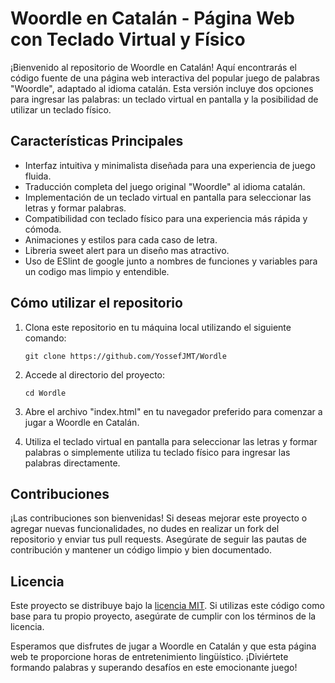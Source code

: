 # Woordle en Catalán - Página Web con Teclado Virtual y Físico

¡Bienvenido al repositorio de Woordle en Catalán! Aquí encontrarás el código fuente de una página web interactiva del popular juego de palabras "Woordle", adaptado al idioma catalán. Esta versión incluye dos opciones para ingresar las palabras: un teclado virtual en pantalla y la posibilidad de utilizar un teclado físico.

## Características Principales

- Interfaz intuitiva y minimalista diseñada para una experiencia de juego fluida.
- Traducción completa del juego original "Woordle" al idioma catalán.
- Implementación de un teclado virtual en pantalla para seleccionar las letras y formar palabras.
- Compatibilidad con teclado físico para una experiencia más rápida y cómoda.
- Animaciones y estilos para cada caso de letra.
- Libreria sweet alert para un diseño mas atractivo.
- Uso de ESlint de google junto a nombres de funciones y variables para un codigo mas limpio y entendible.

## Cómo utilizar el repositorio

1. Clona este repositorio en tu máquina local utilizando el siguiente comando:

   ```
   git clone https://github.com/YossefJMT/Wordle
   ```

2. Accede al directorio del proyecto:

   ```
   cd Wordle
   ```

3. Abre el archivo "index.html" en tu navegador preferido para comenzar a jugar a Woordle en Catalán.

4. Utiliza el teclado virtual en pantalla para seleccionar las letras y formar palabras o simplemente utiliza tu teclado físico para ingresar las palabras directamente.

## Contribuciones

¡Las contribuciones son bienvenidas! Si deseas mejorar este proyecto o agregar nuevas funcionalidades, no dudes en realizar un fork del repositorio y enviar tus pull requests. Asegúrate de seguir las pautas de contribución y mantener un código limpio y bien documentado.

## Licencia

Este proyecto se distribuye bajo la [licencia MIT](https://opensource.org/licenses/MIT). Si utilizas este código como base para tu propio proyecto, asegúrate de cumplir con los términos de la licencia.

Esperamos que disfrutes de jugar a Woordle en Catalán y que esta página web te proporcione horas de entretenimiento lingüístico. ¡Diviértete formando palabras y superando desafíos en este emocionante juego!
